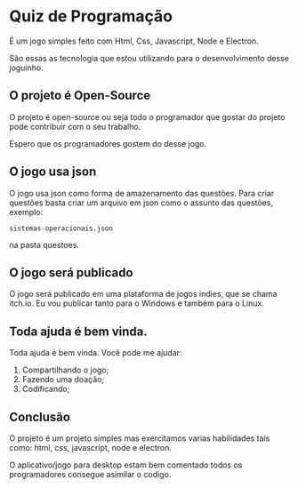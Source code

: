 # Quiz de Programação

É um jogo simples feito com Html, Css, Javascript, Node e Electron.

São essas as tecnologia que estou utilizando para o desenvolvimento desse joguinho.

## O projeto é Open-Source

O projeto é open-source ou seja todo o programador que gostar do projeto pode contribuir com o seu trabalho.

Espero que os programadores gostem do desse jogo.

## O jogo usa json

O jogo usa json como forma de amazenamento das questões. Para criar questões basta criar um arquivo em json como o assunto das questões, exemplo:

    sistemas-operacionais.json

na pasta questoes.

## O jogo será publicado

O jogo será publicado em uma plataforma de jogos indies, que se chama itch.io. Eu vou publicar tanto para o Windows e também para o Linux.

## Toda ajuda é bem vinda.

Toda ajuda é bem vinda.
Você pode me ajudar:

1. Compartilhando o jogo;
2. Fazendo uma doação;
3. Codificando;

## Conclusão 

O projeto é um projeto simples mas exercitamos varias habilidades tais como: html, css, javascript, node e electron.

O aplicativo/jogo para desktop estam bem comentado todos os programadores consegue asimilar o codigo.